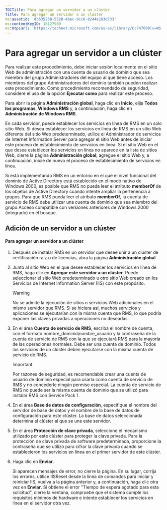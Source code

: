 ```yaml
---
TOCTitle: Para agregar un servidor a un clúster
Title: Para agregar un servidor a un clúster
ms:assetid: 'db635238-5528-4bec-9cc6-8244e2b3d733'
ms:contentKeyID: 18127989
ms:mtpsurl: 'https://technet.microsoft.com/es-es/library/Cc747690(v=WS.10)'
---
```


Para agregar un servidor a un clúster
=====================================

Para realizar este procedimiento, debe iniciar sesión localmente en el sitio Web de administración con una cuenta de usuario de dominio que sea miembro del grupo Administradores del equipo al que tiene acceso. Los miembros del grupo Administradores del dominio también pueden realizar este procedimiento. Como procedimiento recomendado de seguridad, considere el uso de la opción **Ejecutar como** para realizar este proceso.

Para abrir la página **Administración global**, haga clic en **Inicio**, elija **Todos los programas**, **Windows RMS** y, a continuación, haga clic en **Administración de Windows RMS**.

En cada servidor, puede establecer los servicios en línea de RMS en un solo sitio Web. Si desea establecer los servicios en línea de RMS en un sitio Web diferente del sitio Web predeterminado, utilice el Administrador de servicios de Internet Information Server para agregar el sitio Web antes de iniciar este proceso de establecimiento de servicios en línea. Si el sitio Web en el que desea establecer los servicios en línea no aparece en la lista de sitios Web, cierre la página **Administración global**, agregue el sitio Web y, a continuación, inicie de nuevo el proceso de establecimiento de servicios en línea.

Si está implementando RMS en un entorno en el que el nivel funcional del dominio de Active Directory está establecido en el modo nativo de Windows 2000, es posible que RMS no pueda leer el atributo **memberOf** de los objetos de Active Directory cuando intente ampliar la pertenencia a grupos. Para que RMS pueda leer el atributo **memberOf**, la cuenta de servicio de RMS debe utilizar una cuenta de dominio que sea miembro del grupo Acceso compatible con versiones anteriores de Windows 2000 (integrado) en el bosque.

Adición de un servidor a un clúster
-----------------------------------

#### Para agregar un servidor a un clúster

1.  Después de instalar RMS en un servidor que desee unir a un clúster de certificación raíz o de licencias, abra la página **Administración global**.

2.  Junto al sitio Web en el que desee establecer los servicios en línea de RMS, haga clic en **Agregar este servidor a un clúster**. Puede seleccionar el sitio Web predeterminado u otro sitio Web creado en los Servicios de Internet Information Server (IIS) con este propósito.

    > [!WARNING]
    > No se admite la ejecución de sitios o servicios Web adicionales en el mismo servidor que RMS. Si se hiciera así, muchos servicios y aplicaciones se ejecutarían con la misma cuenta que RMS, lo que podría exponer las claves privadas a operaciones no deseadas. 

3.  En el área **Cuenta de servicio de RMS**, escriba el nombre de cuenta, con el formato nombre\_dominio\\nombre\_usuario y la contraseña de la cuenta de servicio de RMS con la que se ejecutará RMS para la mayoría de las operaciones normales. Debe ser una cuenta de dominio. Todos los servicios de un clúster deben ejecutarse con la misma cuenta de servicio de RMS.

    > [!IMPORTANT]
    > Por razones de seguridad, es recomendable crear una cuenta de usuario de dominio especial para usarla como cuenta de servicio de RMS y no concederle ningún permiso especial. La cuenta de servicio de RMS no puede ser la misma cuenta de dominio que se utilizó para instalar RMS con Service Pack 1. 

4.  En el área **Base de datos de configuración**, especifique el nombre del servidor de base de datos y el nombre de la base de datos de configuración para este clúster. La base de datos seleccionada determina el clúster al que se une este servidor.

5.  En el área **Protección de clave privada**, seleccione el mecanismo utilizado por este clúster para proteger la clave privada. Para la protección de clave privada de software predeterminada, proporcione la contraseña que se utilizó para cifrar la clave privada cuando se establecieron los servicios en línea en el primer servidor de este clúster.

6.  Haga clic en **Enviar**.

    Si aparecen mensajes de error, no cierre la página. En su lugar, corrija los errores, utilice IISReset desde la línea de comandos para iniciar y reiniciar IIS, vuelva a la página anterior y, a continuación, haga clic otra vez en **Enviar**. Si obtiene el error "Tiempo de espera agotado para esta solicitud", cierre la ventana, compruebe que el sistema cumple los requisitos mínimos de hardware e intente establecer los servicios en línea en el servidor otra vez.

